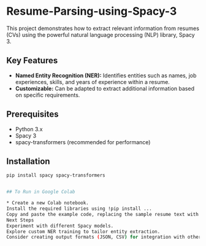 # Resume-Parsing-using-Spacy-3


This project demonstrates how to extract relevant information from resumes (CVs) using the powerful natural language processing (NLP) library, Spacy 3.

## Key Features

* **Named Entity Recognition (NER):** Identifies entities such as names, job experiences, skills, and years of experience within a resume.
* **Customizable:** Can be adapted to extract additional information based on specific requirements.

## Prerequisites

* Python 3.x
* Spacy 3
* spacy-transformers (recommended for performance)

## Installation

```bash
pip install spacy spacy-transformers 


## To Run in Google Colab

* Create a new Colab notebook.
Install the required libraries using !pip install ...
Copy and paste the example code, replacing the sample resume text with your own.
Next Steps
Experiment with different Spacy models.
Explore custom NER training to tailor entity extraction.
Consider creating output formats (JSON, CSV) for integration with other systems.
